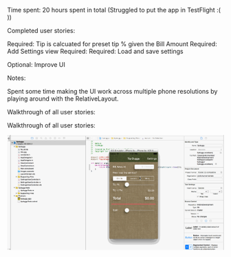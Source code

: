 Time spent: 20 hours spent in total (Struggled to put the app in TestFlight :( ))

Completed user stories:

Required: Tip is calcuated for preset tip % given the Bill Amount
Required: Add Settings view
Required: 
Required: Load and save settings

Optional: Improve UI

Notes:

Spent some time making the UI work across multiple phone resolutions by playing around with the RelativeLayout.

Walkthrough of all user stories:


Walkthrough of all user stories:

![Alt text](https://github.com/prafulmantale/MobileDevelopment/blob/master/IOSApps/codepath/tipduggu/tipcalculator.gif)
